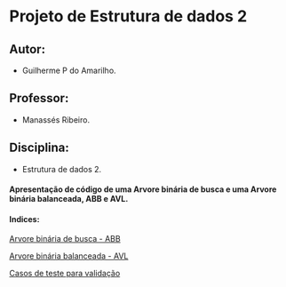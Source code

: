 # Projeto de Estrutura de dados 2


## Autor:
- Guilherme P do Amarilho.

## Professor:
- Manassés Ribeiro.

## Disciplina:
- Estrutura de dados 2.


#### Apresentação de código de uma Arvore binária de busca e uma Arvore binária balanceada, ABB e AVL.

#### Indices: 
[Arvore binária de busca - ABB](/ABB.c)

[Arvore binária balanceada - AVL](/AVL.c)

[Casos de teste para validação](/Valida%C3%A7%C3%A3o%20ABB_AVL.pdf)
